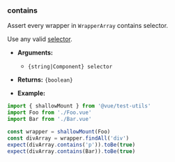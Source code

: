 ### contains

Assert every wrapper in `WrapperArray` contains selector.

Use any valid [selector](../selectors.md).

- **Arguments:**
  - `{string|Component} selector`

- **Returns:** `{boolean}`

- **Example:**

```js
import { shallowMount } from '@vue/test-utils'
import Foo from './Foo.vue'
import Bar from './Bar.vue'

const wrapper = shallowMount(Foo)
const divArray = wrapper.findAll('div')
expect(divArray.contains('p')).toBe(true)
expect(divArray.contains(Bar)).toBe(true)
```
